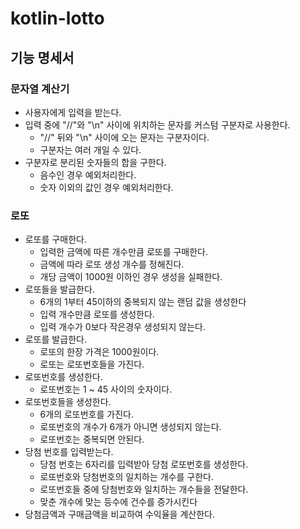
# kotlin-lotto

## 기능 명세서

### 문자열 계산기
- 사용자에게 입력을 받는다.
- 입력 중에 "//"와 "\n" 사이에 위치하는 문자를 커스텀 구분자로 사용한다.
    - "//" 뒤와 "\n" 사이에 오는 문자는 구분자이다.
    - 구분자는 여러 개일 수 있다.
- 구분자로 분리된 숫자들의 합을 구한다.
    - 음수인 경우 예외처리한다.
    - 숫자 이외의 값인 경우 예외처리한다.


### 로또
- 로또를 구매한다.
    - 입력한 금액에 따른 개수만큼 로또를 구매한다.
    - 금액에 따라 로또 생성 개수를 정해진다.
    - 개당 금액이 1000원 이하인 경우 생성을 실패한다.
- 로또들을 발급한다.
    - 6개의 1부터 45이하의 중복되지 않는 랜덤 값을 생성한다
    - 입력 개수만큼 로또를 생성한다.
    - 입력 개수가 0보다 작은경우 생성되지 않는다.
- 로또를 발급한다.
    - 로또의 한장 가격은 1000원이다.
    - 로또는 로또번호들을 가진다.
- 로또번호를 생성한다. 
    - 로또번호는 1 ~ 45 사이의 숫자이다.
- 로또번호들을 생성한다.
    - 6개의 로또번호를 가진다.
    - 로또번호의 개수가 6개가 아니면 생성되지 않는다. 
    - 로또번호는 중복되면 안된다.
- 당첨 번호를 입력받는다.
    - 당첨 번호는 6자리를 입력받아 당첨 로또번호를 생성한다.
    - 로또번호와 당첨번호의 일치하는 개수를 구한다.
    - 로또번호들 중에 당첨번호와 일치하는 개수들을 전달한다.
    - 맞춘 개수에 맞는 등수에 건수를 증가시킨다
- 당첨금액과 구매금액을 비교하여 수익율을 계산한다.
